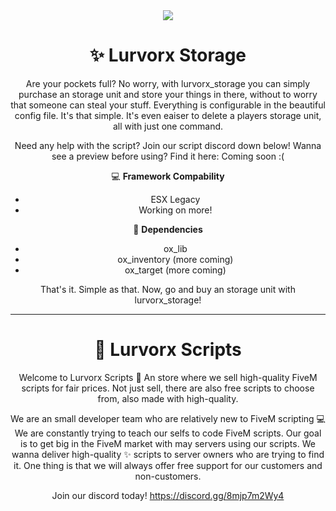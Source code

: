 <div align="center">
  <img src="https://r2.fivemanage.com/wzlj71mzMVF3Y2yG2tMKq/images/Lurvorx_Scripts_Banner_Banger.jpg">

  # ✨ Lurvorx Storage
Are your pockets full? No worry, with lurvorx_storage you can simply purchase an storage unit and store your things in there, without to worry that someone can steal your stuff. Everything is configurable in the beautiful config file. It's that simple. It's even eaiser to delete a players storage unit, all with just one command.

Need any help with the script? Join our script discord down below!
Wanna see a preview before using? Find it here: Coming soon :(

💻 **Framework Compability**
- ESX Legacy
- Working on more!

💎 **Dependencies**
- ox_lib
- ox_inventory (more coming)
- ox_target (more coming)

That's it. Simple as that. Now, go and buy an storage unit with lurvorx_storage!

---
# 💪 Lurvorx Scripts
Welcome to Lurvorx Scripts 👋 An store where we sell high-quality FiveM scripts for fair prices. Not just sell, there are also free scripts to choose from, also made with high-quality.

We are an small developer team who are relatively new to FiveM scripting 💻 We are constantly trying to teach our selfs to code FiveM scripts. Our goal is to get big in the FiveM market with may servers using our scripts. We wanna deliver high-quality ✨ scripts to server owners who are trying to find it. One thing is that we will always offer free support for our customers and non-customers.

Join our discord today!
https://discord.gg/8mjp7m2Wy4
</div>
